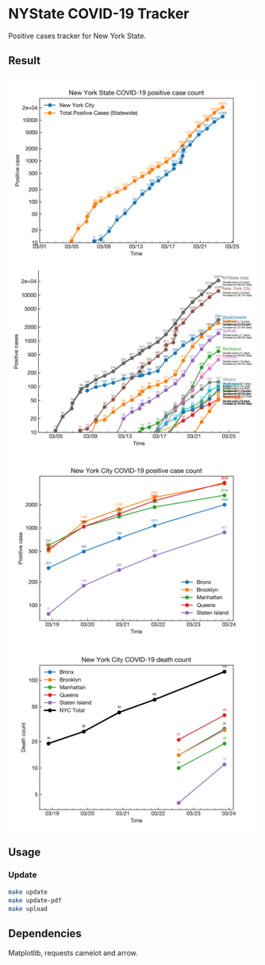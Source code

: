 # NYState COVID-19 Tracker

Positive cases tracker for New York State.

## Result

![](plots/NYState3.png)
![](plots/NYState2.png)
![](plots/NYState4.png)
![](plots/NYState5.png)

## Usage

### Update

```bash
make update
make update-pdf
make upload
```


## Dependencies

Matplotlib, requests camelot and arrow.